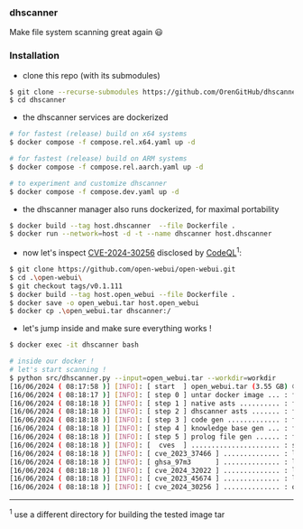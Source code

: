 ### dhscanner

Make file system scanning great again :smiley:

### Installation

- clone this repo (with its submodules)

```bash
$ git clone --recurse-submodules https://github.com/OrenGitHub/dhscanner
$ cd dhscanner
```

- the dhscanner services are dockerized

```bash
# for fastest (release) build on x64 systems
$ docker compose -f compose.rel.x64.yaml up -d

# for fastest (release) build on ARM systems
$ docker compose -f compose.rel.aarch.yaml up -d

# to experiment and customize dhscanner
$ docker compose -f compose.dev.yaml up -d
```

- the dhscanner manager also runs dockerized, for maximal portability

```bash
$ docker build --tag host.dhscanner  --file Dockerfile .
$ docker run --network=host -d -t --name dhscanner host.dhscanner
```

- now let's inspect [CVE-2024-30256][1] disclosed by [CodeQL][2]<sup>1</sup>:

```bash
$ git clone https://github.com/open-webui/open-webui.git
$ cd .\open-webui\
$ git checkout tags/v0.1.111
$ docker build --tag host.open_webui --file Dockerfile .
$ docker save -o open_webui.tar host.open_webui
$ docker cp .\open_webui.tar dhscanner:/
```

- let's jump inside and make sure everything works !

```bash
$ docker exec -it dhscanner bash

# inside our docker !
# let's start scanning !
$ python src/dhscanner.py --input=open_webui.tar --workdir=workdir
[16/06/2024 ( 08:17:58 )] [INFO]: [ start  ] open_webui.tar (3.55 GB) 😃
[16/06/2024 ( 08:18:17 )] [INFO]: [ step 0 ] untar docker image ... : finished 😃
[16/06/2024 ( 08:18:18 )] [INFO]: [ step 1 ] native asts .......... : finished 😃
[16/06/2024 ( 08:18:18 )] [INFO]: [ step 2 ] dhscanner asts ....... : finished 😃
[16/06/2024 ( 08:18:18 )] [INFO]: [ step 3 ] code gen ............. : finished 😃
[16/06/2024 ( 08:18:18 )] [INFO]: [ step 4 ] knowledge base gen ... : finished 😃
[16/06/2024 ( 08:18:18 )] [INFO]: [ step 5 ] prolog file gen ...... : finished 😃
[16/06/2024 ( 08:18:18 )] [INFO]: [  cves  ] ...................... : starting 🙏
[16/06/2024 ( 08:18:18 )] [INFO]: [ cve_2023_37466 ] .............. : looking good 👌
[16/06/2024 ( 08:18:18 )] [INFO]: [ ghsa_97m3      ] .............. : looking good 👌
[16/06/2024 ( 08:18:18 )] [INFO]: [ cve_2024_32022 ] .............. : looking good 👌
[16/06/2024 ( 08:18:18 )] [INFO]: [ cve_2023_45674 ] .............. : looking good 👌
[16/06/2024 ( 08:18:18 )] [INFO]: [ cve_2024_30256 ] .............. : oh no ! it looks bad 😬😬😬
```

---

<sup>1</sup> use a different directory for building the tested image tar

[1]: https://nvd.nist.gov/vuln/detail/CVE-2024-30256
[2]: https://securitylab.github.com/advisories/GHSL-2024-033_open-webui/
